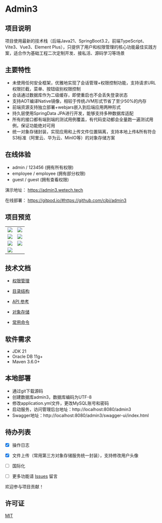# Admin3

## 项目说明

项目使用最新的技术栈（后端Java21、SpringBoot3.2，前端TypeScript、Vite3、Vue3、Element Plus），只提供了用户和权限管理的核心功能最佳实践方案，适合作为基础工程二次定制开发、接私活、源码学习等场景

## 主要特性

* 未使用任何安全框架，优雅地实现了会话管理+权限控制功能，支持请求URL权限拦截，菜单、按钮级别权限控制
* 会话通过数据库作为二级缓存，即使重启也不会丢失登录状态
* 支持AOT编译Native镜像，相较于传统JVM形式节省了至少50%的内存
* 前端资源支持独立部署+webjars嵌入到后端应用两种形式
* 持久层使用SpringData JPA进行开发，能够支持多种数据库适配
* 所有的接口都有端到端的测试用例覆盖，有代码变动都会全量跑一遍测试用例，保证功能绝对可用
* 统一对象存储封装，实现应用和上传文件位置隔离，支持本地上传&所有符合S3标准（阿里云、华为云、MinIO等）的对象存储方案

## 在线体验

- admin / 123456 (拥有所有权限)
- employee / employee (拥有部分权限)
- guest / guest (拥有查看权限)

演示地址： https://admin3.wetech.tech

在线部署： https://gitpod.io/#https://github.com/cjbi/admin3

## 项目预览

<table>
    <tr>
        <td><img src="docs/image/login.jpg"/></td>
        <td><img src="docs/image/user.png"/></td>
    </tr>
    <tr>
        <td><img src="docs/image/role-auth.png"/></td>
        <td><img src="docs/image/role-member.png"/></td>
    </tr>
    <tr>
       <td><img src="docs/image/permission.png"/></td>
       <td><img src="docs/image/log-list.png"/></td>
    </tr>
    <tr>
       <td><img src="docs/image/storage.png"/></td>
    </tr>
</table>

## 技术文档

- [权限管理](docs/authority-management.md)

- [目录结构](docs/struct.md)

- [API 参考](docs/api-reference.md)

- [对象存储](docs/storage.md)

- [常用命令](docs/command.md)

## 软件需求

- JDK 21
- Oracle DB 11g+
- Maven 3.6.0+

## 本地部署

- 通过git下载源码
- 创建数据库admin3，数据库编码为UTF-8
- 修改application.yml文件，更改MySQL账号和密码
- 启动服务，访问管理后台地址：http://localhost:8080/admin3
- Swagger地址：http://localhost:8080/admin3/swagger-ui/index.html

## 待办列表

- [x] 操作日志

- [x] 文件上传（常用第三方对象存储服务统一封装），支持修改用户头像

- [ ] 国际化

- [ ] 更多功能请 [Issues](https://github.com/cjbi/admin3/issues) 留言

欢迎参与项目贡献！

## 许可证

[MIT](LICENSE)
